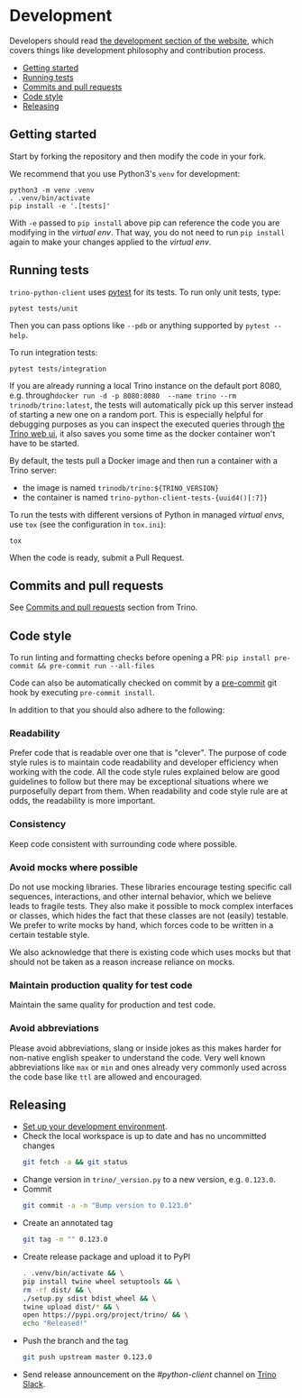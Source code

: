 # Development

Developers should read [the development section of the website](https://trino.io/development),
which covers things like development philosophy and contribution process.

* [Getting started](#getting-started)
* [Running tests](#running-tests)
* [Commits and pull requests](#commits-and-pull-requests)
* [Code style](#code-style)
* [Releasing](#releasing)

## Getting started

Start by forking the repository and then modify the code in your fork.

We recommend that you use Python3's `venv` for development:

```
python3 -m venv .venv
. .venv/bin/activate
pip install -e '.[tests]'
```

With `-e` passed to `pip install` above pip can reference the code you are
modifying in the *virtual env*. That way, you do not need to run `pip install`
again to make your changes applied to the *virtual env*.

## Running tests

`trino-python-client` uses [pytest](https://pytest.org/) for its tests. To run
only unit tests, type:

```
pytest tests/unit
```

Then you can pass options like `--pdb` or anything supported by `pytest --help`.

To run integration tests:

```
pytest tests/integration
```

If you are already running a local Trino instance on the default port 8080, e.g.
through`docker run -d -p 8080:8080  --name trino --rm trinodb/trino:latest`,
the tests will automatically pick up this server instead of starting a new one
on a random port. This is especially helpful for debugging purposes as you can
inspect the executed queries through [the Trino web ui](http://localhost:8080/),
it also saves you some time as the docker container won't have to be started.

By default, the tests pull a Docker image and then run a container with a Trino 
server:
- the image is named `trinodb/trino:${TRINO_VERSION}`
- the container is named `trino-python-client-tests-{uuid4()[:7]}`

To run the tests with different versions of Python in managed *virtual envs*,
use `tox` (see the configuration in `tox.ini`):

```
tox
```

When the code is ready, submit a Pull Request.

## Commits and pull requests

See [Commits and pull requests](https://github.com/trinodb/trino/blob/master/.github/DEVELOPMENT.md#commits-and-pull-requests) section from Trino.

## Code style

To run linting and formatting checks before opening a PR: `pip install pre-commit && pre-commit run --all-files`

Code can also be automatically checked on commit by a [pre-commit](https://pre-commit.com/) git hook by executing `pre-commit install`.

In addition to that you should also adhere to the following:

### Readability

Prefer code that is readable over one that is "clever". The purpose of code
style rules is to maintain code readability and developer efficiency when
working with the code. All the code style rules explained below are good
guidelines to follow but there may be exceptional situations where we
purposefully depart from them. When readability and code style rule are at
odds, the readability is more important.

### Consistency

Keep code consistent with surrounding code where possible.

### Avoid mocks where possible

Do not use mocking libraries. These libraries encourage testing specific call
sequences, interactions, and other internal behavior, which we believe leads to
fragile tests. They also make it possible to mock complex interfaces or
classes, which hides the fact that these classes are not (easily) testable. We
prefer to write mocks by hand, which forces code to be written in a certain
testable style.

We also acknowledge that there is existing code which uses mocks but that
should not be taken as a reason increase reliance on mocks.

### Maintain production quality for test code

Maintain the same quality for production and test code.

### Avoid abbreviations

Please avoid abbreviations, slang or inside jokes as this makes harder for
non-native english speaker to understand the code. Very well known
abbreviations like `max` or `min` and ones already very commonly used across
the code base like `ttl` are allowed and encouraged.

## Releasing

- [Set up your development environment](#getting-started).
- Check the local workspace is up to date and has no uncommitted changes
  ```bash
  git fetch -a && git status
  ```
- Change version in `trino/_version.py` to a new version, e.g. `0.123.0`.
- Commit
  ```bash
  git commit -a -m "Bump version to 0.123.0"
  ```
- Create an annotated tag
  ```bash
  git tag -m "" 0.123.0
  ```
- Create release package and upload it to PyPI
  ```bash
  . .venv/bin/activate && \
  pip install twine wheel setuptools && \
  rm -rf dist/ && \
  ./setup.py sdist bdist_wheel && \
  twine upload dist/* && \
  open https://pypi.org/project/trino/ && \
  echo "Released!"
  ```
- Push the branch and the tag
  ```bash
  git push upstream master 0.123.0
  ```
- Send release announcement on the *#python-client* channel on [Trino Slack](https://trino.io/slack.html).
